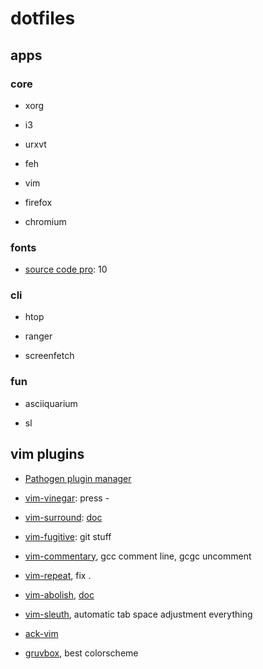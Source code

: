 # dotfiles #

## apps ##

### core ###

* xorg

* i3

* urxvt

* feh

* vim

* firefox

* chromium

### fonts ###

* [source code pro](https://github.com/adobe-fonts/source-code-pro): 10

### cli ###

* htop

* ranger

* screenfetch

### fun ###

* asciiquarium

* sl

## vim plugins ##

* [Pathogen plugin manager](https://github.com/tpope/vim-pathogen)

* [vim-vinegar](https://github.com/tpope/vim-vinegar): press -

* [vim-surround](https://github.com/tpope/vim-surround): [doc](https://github.com/tpope/vim-surround/blob/master/doc/surround.txt)

* [vim-fugitive](https://github.com/tpope/vim-fugitive): git stuff

* [vim-commentary](https://github.com/tpope/vim-commentary), gcc comment line, gcgc uncomment

* [vim-repeat](https://github.com/tpope/vim-repeat), fix .

* [vim-abolish](https://github.com/tpope/vim-abolish), [doc](https://github.com/tpope/vim-abolish/blob/master/doc/abolish.txt)

* [vim-sleuth](https://github.com/tpope/vim-sleuth), automatic tab space adjustment everything

* [ack-vim](https://github.com/mileszs/ack.vim)

* [gruvbox](https://github.com/morhetz/gruvbox), best colorscheme
